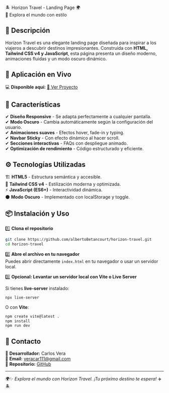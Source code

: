 🏝️ Horizon Travel - Landing Page 🌍  
📌 Explora el mundo con estilo  

## 🌟 Descripción  
Horizon Travel es una elegante landing page diseñada para inspirar a los viajeros a descubrir destinos impresionantes. Construida con **HTML, Tailwind CSS v4 y JavaScript**, esta página presenta un diseño moderno, animaciones fluidas y un modo oscuro dinámico. 

## 🚀 Aplicación en Vivo  
💻 **Disponible aquí:** [🔗 Ver Proyecto](#) 

## 🚀 Características  
✔ **Diseño Responsive** - Se adapta perfectamente a cualquier pantalla.  
✔ **Modo Oscuro** - Cambia automáticamente según la configuración del usuario.  
✔ **Animaciones suaves** - Efectos hover, fade-in y typing.  
✔ **Navbar Sticky** - Con efecto dinámico al hacer scroll.  
✔ **Secciones interactivas** - FAQs con despliegue animado.  
✔ **Optimización de rendimiento** - Código estructurado y eficiente.  

## ⚙️ Tecnologías Utilizadas  
🏗️ **HTML5** - Estructura semántica y accesible.  
🎨 **Tailwind CSS v4** - Estilización moderna y optimizada.  
⚡ **JavaScript (ES6+)** - Interactividad dinámica.  
🌑 **Modo Oscuro** - Implementado con localStorage y toggle.  

## 📦 Instalación y Uso  

1️⃣ **Clona el repositorio**  
``` bash  
git clone https://github.com/albertoBetancourt/horizon-travel.git  
cd horizon-travel  
```  

2️⃣ **Abre el archivo en tu navegador**  
Puedes abrir directamente `index.html` en tu navegador o usar un servidor local.  

3️⃣ **Opcional: Levantar un servidor local con Vite o Live Server**  

Si tienes **live-server** instalado:  
``` bash  
npx live-server  
```  

O con **Vite**:  
``` bash  
npm create vite@latest .  
npm install  
npm run dev  
```  

## 📧 Contacto  

📌 **Desarrollador:** Carlos Vera  
📩 **Email:** [veracar111@gmail.com](mailto:veracar111@gmail.com)  
🔗 **Repositorio:** [GitHub](https://github.com/albertoBetancourt/horizon-travel)  

---

🌍✨ *Explora el mundo con Horizon Travel. ¡Tu próximo destino te espera!* ✈️🏝️
